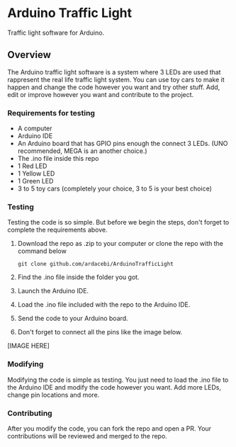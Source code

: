 # Arduino Traffic Light
Traffic light software for Arduino.

## Overview
The Arduino traffic light software is a system where 3 LEDs are used that rappresent the real life traffic light system. You can use toy cars to make it happen and change the code however you want and try other stuff. Add, edit or improve however you want and contribute to the project.

### Requirements for testing
- A computer
- Arduino IDE
- An Arduino board that has GPIO pins enough the connect 3 LEDs. (UNO recommended, MEGA is an another choice.)
- The .ino file inside this repo
- 1 Red LED
- 1 Yellow LED
- 1 Green LED
- 3 to 5 toy cars (completely your choice, 3 to 5 is your best choice)

### Testing
Testing the code is so simple. But before we begin the steps, don't forget to complete the requirements above.

1. Download the repo as .zip to your computer or clone the repo with the command below

     `git clone github.com/ardacebi/ArduinoTrafficLight`

2. Find the .ino file inside the folder you got.
3. Launch the Arduino IDE.
4. Load the .ino file included with the repo to the Arduino IDE.
5. Send the code to your Arduino board.
6. Don't forget to connect all the pins like the image below.

[IMAGE HERE]

### Modifying
Modifying the code is simple as testing. You just need to load the .ino file to the Arduino IDE and modify the code however you want. Add more LEDs, change pin locations and more.

### Contributing
After you modify the code, you can fork the repo and open a PR. Your contributions will be reviewed and merged to the repo.
